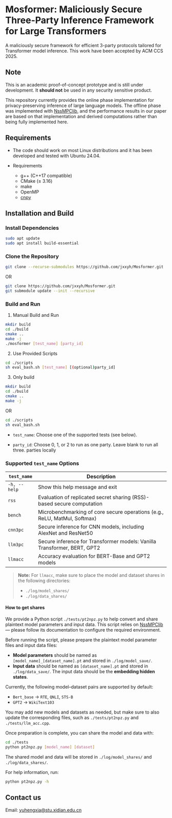 # Mosformer: Maliciously Secure Three-Party Inference Framework for Large Transformers

A maliciously secure framework for efficient 3-party protocols tailored for  Transformer model inference. This work have been accepted by ACM CCS 2025.

## Note
This is an academic proof-of-concept prototype and is still under development.
It **should not** be used in any security sensitive product.

This repository currently provides the online phase implementation for privacy-preserving inference of large language models.
The offline phase was implemented with [NssMPClib](https://github.com/XidianNSS/NssMPClib), and the performance results in our paper are based on that implementation and derived computations rather than being fully implemented here.

## Requirements

- The code should work on most Linux distributions and it has been developed and tested with Ubuntu 24.04.

- Requirements
    - g++ (C++17 compatible)
    - CMake ($\ge$ 3.16)
    - make
    - OpenMP
    - [cnpy](https://github.com/rogersce/cnpy)

## Installation and Build

### Install Dependencies

```bash
sudo apt update
sudo apt install build-essential
```

### Clone the Repository

```bash
git clone --recurse-submodules https://github.com/jxxyh/Mosformer.git
```

OR

```bash
git clone https://github.com/jxxyh/Mosformer.git
git submodule update --init --recursive
```

### Build and Run

1. Manual Build and Run
```bash
mkdir build
cd ./build
cmake ..
make -j
./mosformer [test_name] [party_id]
```

2. Use Provided Scripts
```bash
cd ./scripts
sh eval_bash.sh [test_name] [(optional)party_id]
```

3. Only build
```bash
mkdir build
cd ./build
cmake ..
make -j
```

OR

```bash
cd ./scripts
sh eval_bash.sh
```

- `test_name`: Choose one of the supported tests (see below).

- `party_id`: Choose 0, 1, or 2 to run as one party. Leave blank to run all three. parties locally

### Supported `test_name` Options

| `test_name` | Description                                                                 |
|-------------|-----------------------------------------------------------------------------|
| `-h, --help`| Show this help message and exit                                            |
| `rss`       | Evaluation of replicated secret sharing (RSS)-based secure computation     |
| `bench`     | Microbenchmarking of core secure operations (e.g., ReLU, MatMul, Softmax)  |
| `cnn3pc`    | Secure inference for CNN models, including AlexNet and ResNet50            |
| `llm3pc`    | Secure inference for Transformer models: Vanilla Transformer, BERT, GPT2   |
| `llmacc`    | Accuracy evaluation for BERT-Base and GPT2 models                          |

> **Note:** For `llmacc`, make sure to place the model and dataset shares in the following directories:
> - `./log/model_shares/`
> - `./log/data_shares/`  

#### How to get shares

We provide a Python script `./tests/pt2npz.py` to help convert and share plaintext model parameters and input data. This script relies on [NssMPClib](https://github.com/XidianNSS/NssMPClib) — please follow its documentation to configure the required environment.  

Before running the script, please prepare the plaintext model parameter files and input data files:  

- **Model parameters** should be named as `[model_name]_[dataset_name].pt` and stored in `./log/model_save/`.  
- **Input data** should be named as `[dataset_name].pt` and stored in `./log/data_save/`. The input data should be the **embedding hidden states**.  

Currently, the following model–dataset pairs are supported by default:  

- `Bert_base` → `RTE`, `QNLI`, `STS-B`  
- `GPT2` → `WikiText103`  

You may add new models and datasets as needed, but make sure to also update the corresponding files, such as `./tests/pt2npz.py` and `./tests/llm_acc.cpp`.  

Once preparation is complete, you can share the model and data with:  

```bash
cd ./tests
python pt2npz.py [model_name] [dataset]
```
The shared model and data will be stored in `./log/model_shares/` and `./log/data_shares/`.

For help information, run:

```bash
python pt2npz.py -h
```


## Contact us
Email: yuhengxia@stu.xidian.edu.cn
